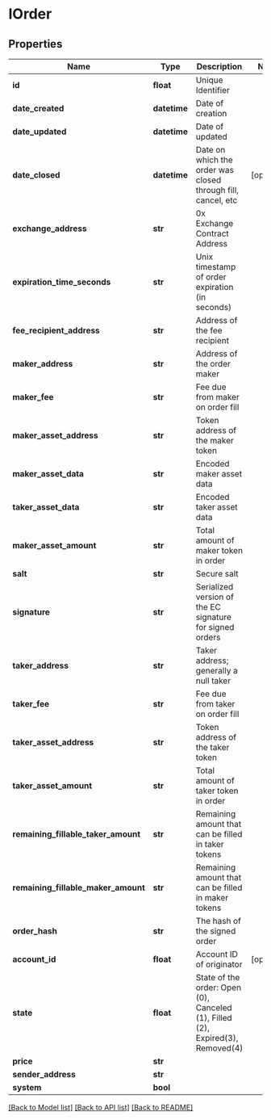 # IOrder

## Properties
Name | Type | Description | Notes
------------ | ------------- | ------------- | -------------
**id** | **float** | Unique Identifier | 
**date_created** | **datetime** | Date of creation | 
**date_updated** | **datetime** | Date of updated | 
**date_closed** | **datetime** | Date on which the order was closed through fill, cancel, etc | [optional] 
**exchange_address** | **str** | 0x Exchange Contract Address | 
**expiration_time_seconds** | **str** | Unix timestamp of order expiration (in seconds) | 
**fee_recipient_address** | **str** | Address of the fee recipient | 
**maker_address** | **str** | Address of the order maker | 
**maker_fee** | **str** | Fee due from maker on order fill | 
**maker_asset_address** | **str** | Token address of the maker token | 
**maker_asset_data** | **str** | Encoded maker asset data | 
**taker_asset_data** | **str** | Encoded taker asset data | 
**maker_asset_amount** | **str** | Total amount of maker token in order | 
**salt** | **str** | Secure salt | 
**signature** | **str** | Serialized version of the EC signature for signed orders | 
**taker_address** | **str** | Taker address; generally a null taker | 
**taker_fee** | **str** | Fee due from taker on order fill | 
**taker_asset_address** | **str** | Token address of the taker token | 
**taker_asset_amount** | **str** | Total amount of taker token in order | 
**remaining_fillable_taker_amount** | **str** | Remaining amount that can be filled in taker tokens | 
**remaining_fillable_maker_amount** | **str** | Remaining amount that can be filled in maker tokens | 
**order_hash** | **str** | The hash of the signed order | 
**account_id** | **float** | Account ID of originator | [optional] 
**state** | **float** | State of the order: Open (0), Canceled (1), Filled (2), Expired(3), Removed(4) | 
**price** | **str** |  | 
**sender_address** | **str** |  | 
**system** | **bool** |  | 

[[Back to Model list]](../README.md#documentation-for-models) [[Back to API list]](../README.md#documentation-for-api-endpoints) [[Back to README]](../README.md)


